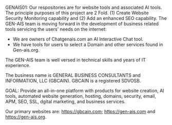 GENAIS01: 
Our respositories are for website tools and associated AI tools. 
The principle purposes of this project are 2 Fold. (1) Create Website Security Monitoring capability and (2) Add an enhanced SEO capability. 
The GEN-AIS team is moving forward in the development of business related tools servicing the users' needs on the internet:
  * We are owners of Chatgenais.com an AI Interactive Chat tool.
  * We have tools for users to select a Domain and other services found in Gen-ais.org. 

The GEN-AIS team is well versed in technical skills and years of IT experience.  

The business name is GENERAL BUSINESS CONSULTANTS and INFORMATION, LLC (GBCAIN).  GBCAIN is a registered SDVOSB. 

GOAL: 
Provide an all-in-one platform with products for website creation, AI tools, automated website generation, hosting, domains, security, email, APM, SEO, SSL, dgital marketing, and business services.

Our primary websites are: https://gbcain.com; https://gen-ais.com and https://gen-ais.org. 
